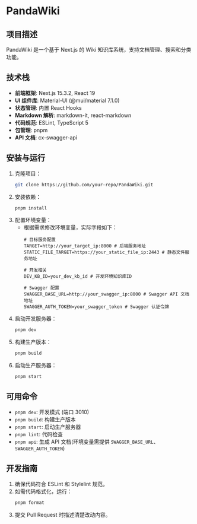 # PandaWiki

## 项目描述
PandaWiki 是一个基于 Next.js 的 Wiki 知识库系统，支持文档管理、搜索和分类功能。

## 技术栈
- **前端框架**: Next.js 15.3.2, React 19
- **UI 组件库**: Material-UI (@mui/material 7.1.0)
- **状态管理**: 内置 React Hooks
- **Markdown 解析**: markdown-it, react-markdown
- **代码规范**: ESLint, TypeScript 5
- **包管理**: pnpm
- **API 文档**: cx-swagger-api

## 安装与运行
1. 克隆项目：
   ```bash
   git clone https://github.com/your-repo/PandaWiki.git
   ```
2. 安装依赖：
   ```bash
   pnpm install
   ```
3. 配置环境变量：
   - 根据需求修改环境变量，实际字段如下：
     ```env
     # 目标服务配置
     TARGET=http://your_target_ip:8000 # 后端服务地址
     STATIC_FILE_TARGET=https://your_static_file_ip:2443 # 静态文件服务地址

     # 开发相关
     DEV_KB_ID=your_dev_kb_id # 开发环境知识库ID

     # Swagger 配置
     SWAGGER_BASE_URL=http://your_swagger_ip:8000 # Swagger API 文档地址
     SWAGGER_AUTH_TOKEN=your_swagger_token # Swagger 认证令牌
     ```
4. 启动开发服务器：
   ```bash
   pnpm dev
   ```
5. 构建生产版本：
   ```bash
   pnpm build
   ```
6. 启动生产服务器：
   ```bash
   pnpm start
   ```

## 可用命令
- `pnpm dev`: 开发模式 (端口 3010)
- `pnpm build`: 构建生产版本
- `pnpm start`: 启动生产服务器
- `pnpm lint`: 代码检查
- `pnpm api`: 生成 API 文档(环境变量需提供 `SWAGGER_BASE_URL`、`SWAGGER_AUTH_TOKEN`)

## 开发指南
1. 确保代码符合 ESLint 和 Stylelint 规范。
2. 如需代码格式化，运行：
   ```bash
   pnpm format
   ```
3. 提交 Pull Request 时描述清楚改动内容。

